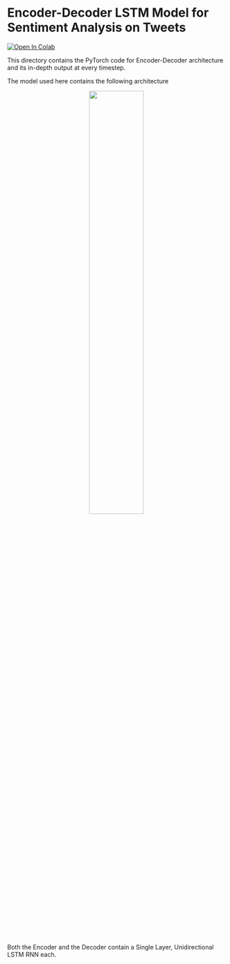# Encoder-Decoder LSTM Model for Sentiment Analysis on Tweets

[![Open In Colab](https://colab.research.google.com/assets/colab-badge.svg)](https://colab.research.google.com/github/sudo-rickroll/END2/blob/main/S6/main.ipynb)


This directory contains the PyTorch code for Encoder-Decoder architecture and its in-depth output at every timestep.

The model used here contains the following architecture

<p align="center" width="100%">
    <img width="50%" src="https://user-images.githubusercontent.com/65642947/123500330-fc1b9980-d65a-11eb-94f0-1e56ad9bb27f.png"> 
</p>

Both the Encoder and the Decoder contain a Single Layer, Unidirectional LSTM RNN each.


